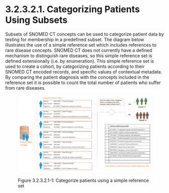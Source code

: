 # 3.2.3.2.1. Categorizing Patients Using Subsets

Subsets of SNOMED CT concepts can be used to categorize patient data by testing for membership in a predefined subset. The diagram below illustrates the use of a simple reference set which includes references to rare disease concepts. SNOMED CT does not currently have a defined mechanism to distinguish rare diseases, so this simple reference set is defined extensionally (i.e. by enumeration). This simple reference set is used to create a cohort, by categorizing patients according to their SNOMED CT encoded records, and specific values of contextual metadata. By comparing the patient diagnosis with the concepts included in the reference set it is possible to count the total number of patients who suffer from rare diseases. 

<figure><img src="../../../../images/35985623.png" alt="" title=""><figcaption><p>Figure 3.2.3.2.1-1: Categorize patients using a simple reference set</p></figcaption></figure>

  

